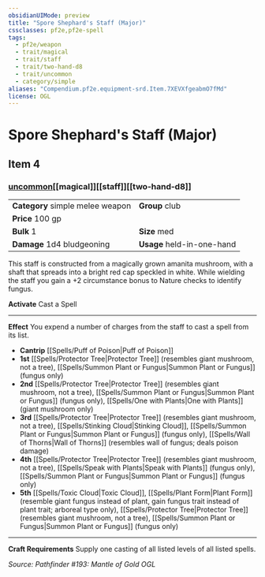 ```yaml
---
obsidianUIMode: preview
title: "Spore Shephard's Staff (Major)"
cssclasses: pf2e,pf2e-spell
tags:
  - pf2e/weapon
  - trait/magical
  - trait/staff
  - trait/two-hand-d8
  - trait/uncommon
  - category/simple
aliases: "Compendium.pf2e.equipment-srd.Item.7XEVXfgeabmO7fMd"
license: OGL
---
```

# Spore Shephard's Staff (Major)
## Item 4
### [uncommon](uncommon "Uncommon Rarity Trait")[[magical]][[staff]][[two-hand-d8]]

|  |  |
| -- | -- |
| **Category** simple melee weapon | **Group** club |
| **Price** 100 gp |  |
| **Bulk** 1 | **Size** med |
| **Damage** 1d4 bludgeoning  | **Usage** held-in-one-hand |



This staff is constructed from a magically grown amanita mushroom, with a shaft that spreads into a bright red cap speckled in white. While wielding the staff you gain a +2 circumstance bonus to Nature checks to identify fungus.

**Activate** Cast a Spell

* * *

**Effect** You expend a number of charges from the staff to cast a spell from its list.

*   **Cantrip** [[Spells/Puff of Poison|Puff of Poison]]
*   **1st** [[Spells/Protector Tree|Protector Tree]] (resembles giant mushroom, not a tree), [[Spells/Summon Plant or Fungus|Summon Plant or Fungus]] (fungus only)
*   **2nd** [[Spells/Protector Tree|Protector Tree]] (resembles giant mushroom, not a tree), [[Spells/Summon Plant or Fungus|Summon Plant or Fungus]] (fungus only), [[Spells/One with Plants|One with Plants]] (giant mushroom only)
*   **3rd** [[Spells/Protector Tree|Protector Tree]] (resembles giant mushroom, not a tree), [[Spells/Stinking Cloud|Stinking Cloud]], [[Spells/Summon Plant or Fungus|Summon Plant or Fungus]] (fungus only), [[Spells/Wall of Thorns|Wall of Thorns]] (resembles wall of fungus; deals poison damage)
*   **4th** [[Spells/Protector Tree|Protector Tree]] (resembles giant mushroom, not a tree), [[Spells/Speak with Plants|Speak with Plants]] (fungus only), [[Spells/Summon Plant or Fungus|Summon Plant or Fungus]] (fungus only)
*   **5th** [[Spells/Toxic Cloud|Toxic Cloud]], [[Spells/Plant Form|Plant Form]] (resemble giant fungus instead of plant, gain fungus trait instead of plant trait; arboreal type only), [[Spells/Protector Tree|Protector Tree]] (resembles giant mushroom, not a tree), [[Spells/Summon Plant or Fungus|Summon Plant or Fungus]] (fungus only)

* * *

**Craft Requirements** Supply one casting of all listed levels of all listed spells.

*Source: Pathfinder #193: Mantle of Gold*
*OGL*